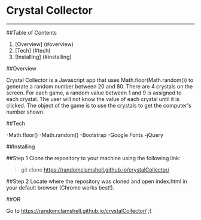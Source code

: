 # Crystal Collector
----------

##Table of Contents
1. [Overview] (#overview)
2. [Tech] (#tech)
3. [Installing] (#installing)

<a name="overview"></a>

##Overview

Crystal Collector is a Javascript app that uses Math.floor(Math.random()) to generate a random number between 20 and 80. There are 4 crystals on the screen. For each game, a random value between 1 and 9 is assigned to each crystal. The user will not know the value of each crystal until it is clicked. The object of the game is to use the crystals to get the computer's number shown.

<a name="Tech"></a>

##Tech

-Math.floor()
-Math.random()
-Bootstrap
-Google Fonts
-jQuery

<a name="installing"></a>

##Installing

##Step 1
Clone the repository to your machine using the following link:

>git clone https://randomclamshell.github.io/crystalCollector/

##Step 2
Locate where the repository was cloned and open index.html in your default browser (Chrome works best!).

##OR

Go to https://randomclamshell.github.io/crystalCollector/ ;)